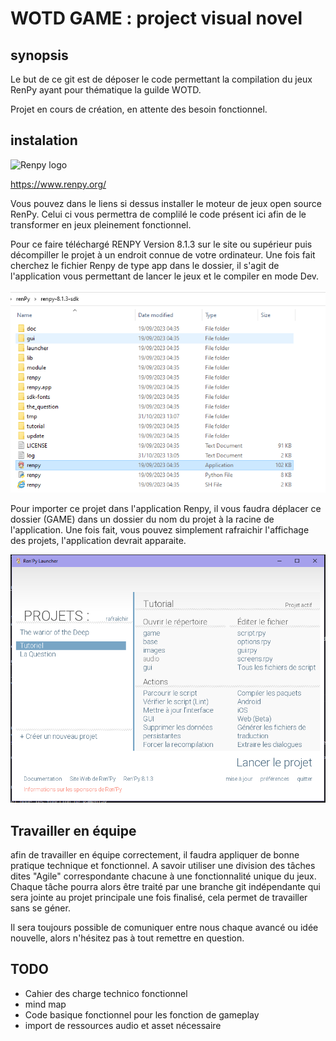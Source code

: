 # WOTD GAME : project visual novel

## synopsis

Le but de ce git est de déposer le code permettant la compilation du jeux RenPy ayant pour thématique la guilde WOTD.

Projet en cours de création, en attente des besoin fonctionnel.

## instalation

![Renpy logo](https://www.renpy.org/static/index-logo.png)

<https://www.renpy.org/>

Vous pouvez dans le liens si dessus installer le moteur de jeux open source RenPy.
Celui ci vous permettra de complilé le code présent ici afin de le transformer en jeux pleinement fonctionnel.

Pour ce faire téléchargé RENPY Version 8.1.3 sur le site ou supérieur puis décompiller le projet à un endroit connue de votre ordinateur.
Une fois fait cherchez le fichier Renpy de type app dans le dossier, il s'agit de l'application vous permettant de lancer le jeux et le compiler en mode Dev.

![App folder](readme_content/renpy_folder.png)

Pour importer ce projet dans l'application Renpy, il vous faudra déplacer ce dossier (GAME) dans un dossier du nom du projet à la racine de l'application.
Une fois fait, vous pouvez simplement rafraichir l'affichage des projets, l'application devrait apparaite.

![App main menu](readme_content/renpy_main_app.png)

## Travailler en équipe

afin de travailler en équipe correctement, il faudra appliquer de bonne pratique technique et fonctionnel.
A savoir utiliser une division des tâches dites "Agile" correspondante chacune à une fonctionnalité unique du jeux.
Chaque tâche pourra alors être traité par une branche git indépendante qui sera jointe au projet principale une fois finalisé, cela permet de travailler sans se géner.

Il sera toujours possible de comuniquer entre nous chaque avancé ou idée nouvelle, alors n'hésitez pas à tout remettre en question.

## TODO

- Cahier des charge technico fonctionnel
- mind map
- Code basique fonctionnel pour les fonction de gameplay
- import de ressources audio et asset nécessaire
